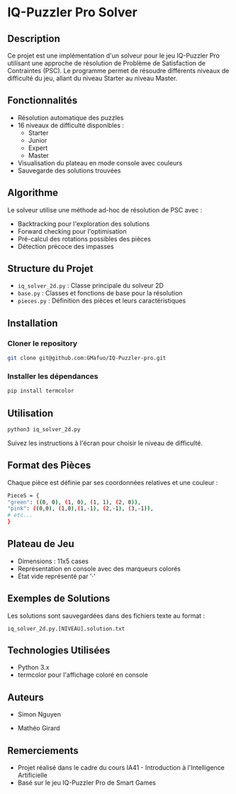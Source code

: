 # IQ-Puzzler Pro Solver

## Description
Ce projet est une implémentation d'un solveur pour le jeu IQ-Puzzler Pro utilisant une approche de résolution de Problème de Satisfaction de Contraintes (PSC). Le programme permet de résoudre différents niveaux de difficulté du jeu, allant du niveau Starter au niveau Master.

## Fonctionnalités
- Résolution automatique des puzzles
- 16 niveaux de difficulté disponibles :
  - Starter 
  - Junior 
  - Expert 
  - Master 
- Visualisation du plateau en mode console avec couleurs
- Sauvegarde des solutions trouvées

## Algorithme
Le solveur utilise une méthode ad-hoc de résolution de PSC avec :
- Backtracking pour l'exploration des solutions
- Forward checking pour l'optimisation
- Pré-calcul des rotations possibles des pièces
- Détection précoce des impasses

## Structure du Projet
- `iq_solver_2d.py` : Classe principale du solveur 2D
- `base.py` : Classes et fonctions de base pour la résolution
- `pieces.py` : Définition des pièces et leurs caractéristiques

## Installation
### Cloner le repository
```bash
git clone git@github.com:GMafuo/IQ-Puzzler-pro.git
```
### Installer les dépendances
```bash
pip install termcolor
```
## Utilisation
```bash
python3 iq_solver_2d.py
```
Suivez les instructions à l'écran pour choisir le niveau de difficulté.

## Format des Pièces
Chaque pièce est définie par ses coordonnées relatives et une couleur :
```bash
PieceS = {
"green": ((0, 0), (1, 0), (1, 1), (2, 0)),
"pink": ((0,0), (1,0),(1,-1), (2,-1), (3,-1)),
# etc...
}
```

## Plateau de Jeu
- Dimensions : 11x5 cases
- Représentation en console avec des marqueurs colorés
- État vide représenté par '·'

## Exemples de Solutions
Les solutions sont sauvegardées dans des fichiers texte au format :
```
iq_solver_2d.py.[NIVEAU].solution.txt
```

## Technologies Utilisées
- Python 3.x
- termcolor pour l'affichage coloré en console

## Auteurs
- Simon Nguyen

- Mathéo Girard

## Remerciements
- Projet réalisé dans le cadre du cours IA41 - Introduction à l'Intelligence Artificielle
- Basé sur le jeu IQ-Puzzler Pro de Smart Games